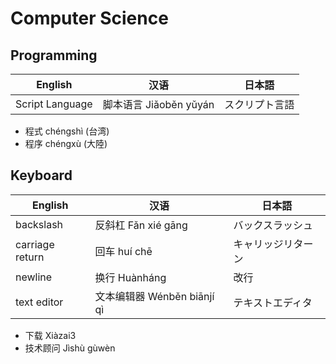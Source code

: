 # Computer Science
## Programming
| English         | 汉语                        | 日本語           |
|-----------------|-----------------------------|------------------|
| Script Language | 脚本语言 Jiǎoběn yǔyán      | スクリプト言語   |

* 程式 chéngshì (台湾)
* 程序 chéngxù (大陸)

## Keyboard
| English         | 汉语                        | 日本語           |
|-----------------|-----------------------------|------------------|
| backslash       | 反斜杠 Fǎn xié gāng    | バックスラッシュ |
| carriage return | 回车 huí chē           | キャリッジリターン |
| newline         | 换行 Huànháng          | 改行               |
| text editor     | 文本编辑器 Wénběn biānjí qì | テキストエディタ |

* 下载 Xiàzai3
* 技术顾问 Jìshù gùwèn

